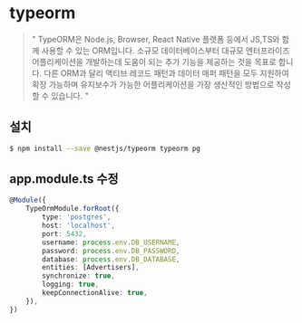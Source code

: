 # typeorm
> " TypeORM은 Node.js, Browser, React Native 플랫폼 등에서 JS,TS와 함께 사용할 수 있는 ORM입니다. 소규모 데이터베이스부터 대규모 엔터프라이즈 어플리케이션을 개발하는데 도움이 되는 추가 기능을 제공하는 것을 목표로 합니다. 다른 ORM과 달리 액티브 레코드 패턴과 데이터 매퍼 패턴을 모두 지원하여 확장 가능하며 유지보수가 가능한 어플리케이션을 가장 생산적인 방법으로 작성할 수 있습니다. "

## 설치
```bash
$ npm install --save @nestjs/typeorm typeorm pg
```

## app.module.ts 수정
```typescript
@Module({
    TypeOrmModule.forRoot({
        type: 'postgres',
        host: 'localhost',
        port: 5432,
        username: process.env.DB_USERNAME,
        password: process.env.DB_PASSWORD,
        database: process.env.DB_DATABASE,
        entities: [Advertisers],
        synchronize: true,
        logging: true,
        keepConnectionAlive: true,
    }),
})
```